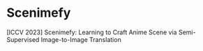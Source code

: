# Scenimefy
[ICCV 2023] Scenimefy: Learning to Craft Anime Scene via Semi-Supervised Image-to-Image Translation
